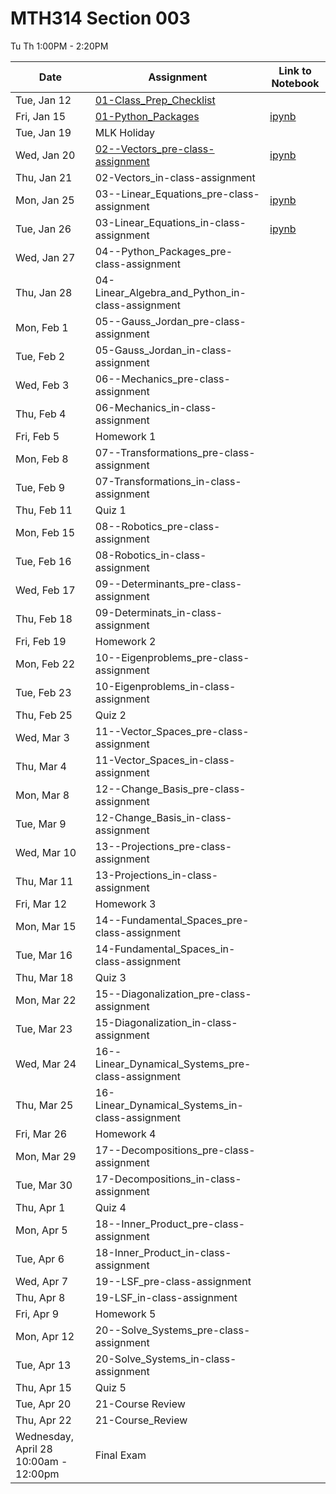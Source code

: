 # MTH314 Section 003 

 Tu Th 1:00PM - 2:20PM

| Date | Assignment | Link to Notebook |
|------|------------|------------------|
| Tue, Jan 12 | [01-Class_Prep_Checklist](01-Class_Prep_Checklist.md) |       |
| Fri, Jan 15 | [01-Python_Packages](01-Python_Packages.html) | [ipynb](01-Python_Packages.ipynb) |
| Tue, Jan 19 | MLK Holiday |      |
| Wed, Jan 20 | [02--Vectors_pre-class-assignment](02--Vectors_pre-class-assignment.html) | [ipynb](02--Vectors_pre-class-assignment.ipynb) |
| Thu, Jan 21 | 02-Vectors_in-class-assignment |      |
| Mon, Jan 25 | 03--Linear_Equations_pre-class-assignment | [ipynb](03--Linear_Equations_pre-class-assignment.ipynb) |
| Tue, Jan 26 | 03-Linear_Equations_in-class-assignment | [ipynb](03-Linear_Equations_in-class-assignment.ipynb) |
| Wed, Jan 27 | 04--Python_Packages_pre-class-assignment |      |
| Thu, Jan 28 | 04-Linear_Algebra_and_Python_in-class-assignment |      |
| Mon, Feb 1 | 05--Gauss_Jordan_pre-class-assignment |      |
| Tue, Feb 2 | 05-Gauss_Jordan_in-class-assignment |      |
| Wed, Feb 3 | 06--Mechanics_pre-class-assignment |      |
| Thu, Feb 4 | 06-Mechanics_in-class-assignment |      |
| Fri, Feb 5 | Homework 1 |      |
| Mon, Feb 8 | 07--Transformations_pre-class-assignment |      |
| Tue, Feb 9 | 07-Transformations_in-class-assignment |      |
| Thu, Feb 11 | Quiz 1 |      |
| Mon, Feb 15 | 08--Robotics_pre-class-assignment |      |
| Tue, Feb 16 | 08-Robotics_in-class-assignment |      |
| Wed, Feb 17 | 09--Determinants_pre-class-assignment |      |
| Thu, Feb 18 | 09-Determinats_in-class-assignment |      |
| Fri, Feb 19 | Homework 2 |      |
| Mon, Feb 22 | 10--Eigenproblems_pre-class-assignment |      |
| Tue, Feb 23 | 10-Eigenproblems_in-class-assignment |      |
| Thu, Feb 25 | Quiz 2 |      |
| Wed, Mar 3 | 11--Vector_Spaces_pre-class-assignment |      |
| Thu, Mar 4 | 11-Vector_Spaces_in-class-assignment |      |
| Mon, Mar 8 | 12--Change_Basis_pre-class-assignment |      |
| Tue, Mar 9 | 12-Change_Basis_in-class-assignment |      |
| Wed, Mar 10 | 13--Projections_pre-class-assignment |      |
| Thu, Mar 11 | 13-Projections_in-class-assignment |      |
| Fri, Mar 12 | Homework 3 |      |
| Mon, Mar 15 | 14--Fundamental_Spaces_pre-class-assignment |      |
| Tue, Mar 16 | 14-Fundamental_Spaces_in-class-assignment |      |
| Thu, Mar 18 | Quiz 3 |      |
| Mon, Mar 22 | 15--Diagonalization_pre-class-assignment |      |
| Tue, Mar 23 | 15-Diagonalization_in-class-assignment |      |
| Wed, Mar 24 | 16--Linear_Dynamical_Systems_pre-class-assignment |      |
| Thu, Mar 25 | 16-Linear_Dynamical_Systems_in-class-assignment |      |
| Fri, Mar 26 | Homework 4 |      |
| Mon, Mar 29 | 17--Decompositions_pre-class-assignment |      |
| Tue, Mar 30 | 17-Decompositions_in-class-assignment |      |
| Thu, Apr 1 | Quiz 4 |      |
| Mon, Apr 5 | 18--Inner_Product_pre-class-assignment |      |
| Tue, Apr 6 | 18-Inner_Product_in-class-assignment |      |
| Wed, Apr 7 | 19--LSF_pre-class-assignment |      |
| Thu, Apr 8 | 19-LSF_in-class-assignment |      |
| Fri, Apr 9 | Homework 5 |      |
| Mon, Apr 12 | 20--Solve_Systems_pre-class-assignment |      |
| Tue, Apr 13 | 20-Solve_Systems_in-class-assignment |      |
| Thu, Apr 15 | Quiz 5 |      |
| Tue, Apr 20 | 21-Course Review |      |
| Thu, Apr 22 | 21-Course_Review |      |
| Wednesday, April 28 10:00am - 12:00pm  | Final Exam |      |
